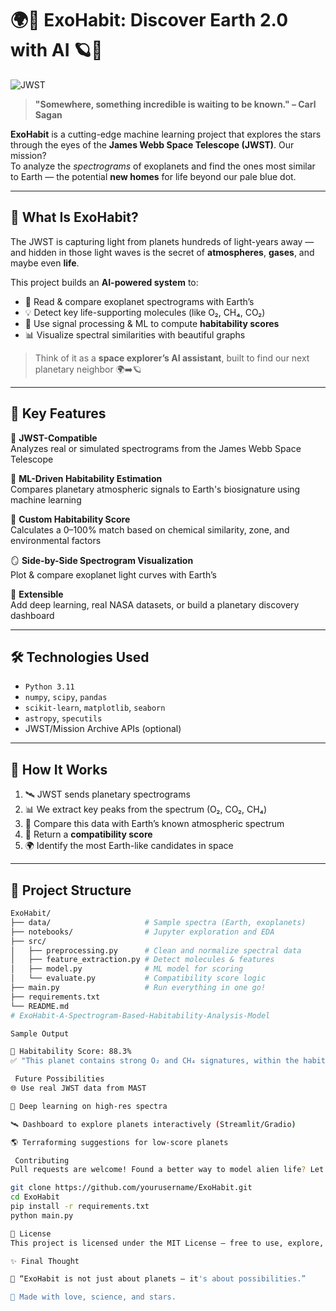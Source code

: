 # 🌍🚀 ExoHabit: Discover Earth 2.0 with AI 🪐🌌

![JWST](https://i.gifer.com/embedded/download/7U6f.gif)

> **"Somewhere, something incredible is waiting to be known." – Carl Sagan**

**ExoHabit** is a cutting-edge machine learning project that explores the stars through the eyes of the **James Webb Space Telescope (JWST)**. Our mission?  
To analyze the *spectrograms* of exoplanets and find the ones most similar to Earth — the potential **new homes** for life beyond our pale blue dot.

---

## 🌠 What Is ExoHabit?

The JWST is capturing light from planets hundreds of light-years away — and hidden in those light waves is the secret of **atmospheres**, **gases**, and maybe even **life**.

This project builds an **AI-powered system** to:
- 🔭 Read & compare exoplanet spectrograms with Earth’s
- 💡 Detect key life-supporting molecules (like O₂, CH₄, CO₂)
- 🧠 Use signal processing & ML to compute **habitability scores**
- 📊 Visualize spectral similarities with beautiful graphs

> Think of it as a **space explorer’s AI assistant**, built to find our next planetary neighbor 🌍➡️🪐

---

## 🧬 Key Features

🚀 **JWST-Compatible**  
Analyzes real or simulated spectrograms from the James Webb Space Telescope

🧠 **ML-Driven Habitability Estimation**  
Compares planetary atmospheric signals to Earth's biosignature using machine learning

🌌 **Custom Habitability Score**  
Calculates a 0–100% match based on chemical similarity, zone, and environmental factors

🪞 **Side-by-Side Spectrogram Visualization**  
Plot & compare exoplanet light curves with Earth’s

🎯 **Extensible**  
Add deep learning, real NASA datasets, or build a planetary discovery dashboard

---

## 🛠️ Technologies Used

- `Python 3.11`
- `numpy`, `scipy`, `pandas`
- `scikit-learn`, `matplotlib`, `seaborn`
- `astropy`, `specutils`
- JWST/Mission Archive APIs (optional)

---

## 🧪 How It Works

1. 🛰️ JWST sends planetary spectrograms
2. 📊 We extract key peaks from the spectrum (O₂, CO₂, CH₄)
3. 🧠 Compare this data with Earth’s known atmospheric spectrum
4. 🔢 Return a **compatibility score**
5. 🌍 Identify the most Earth-like candidates in space

---

## 📁 Project Structure

```bash
ExoHabit/
├── data/                     # Sample spectra (Earth, exoplanets)
├── notebooks/                # Jupyter exploration and EDA
├── src/
│   ├── preprocessing.py      # Clean and normalize spectral data
│   ├── feature_extraction.py # Detect molecules & features
│   ├── model.py              # ML model for scoring
│   └── evaluate.py           # Compatibility score logic
├── main.py                   # Run everything in one go!
├── requirements.txt
└── README.md
# ExoHabit-A-Spectrogram-Based-Habitability-Analysis-Model

Sample Output

🧪 Habitability Score: 88.3%
✅ "This planet contains strong O₂ and CH₄ signatures, within the habitable zone. Compatible with Earth-like life."

 Future Possibilities
🌐 Use real JWST data from MAST

🧬 Deep learning on high-res spectra

🛰️ Dashboard to explore planets interactively (Streamlit/Gradio)

🌎 Terraforming suggestions for low-score planets

 Contributing
Pull requests are welcome! Found a better way to model alien life? Let’s explore together!

git clone https://github.com/yourusername/ExoHabit.git
cd ExoHabit
pip install -r requirements.txt
python main.py

📖 License
This project is licensed under the MIT License — free to use, explore, and extend.

✨ Final Thought

🌌 “ExoHabit is not just about planets — it's about possibilities.”

💫 Made with love, science, and stars.

